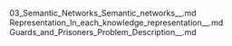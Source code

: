 03_Semantic_Networks_Semantic_networks__.md
Representation_In_each_knowledge_representation__.md
Guards_and_Prisoners_Problem_Description__.md